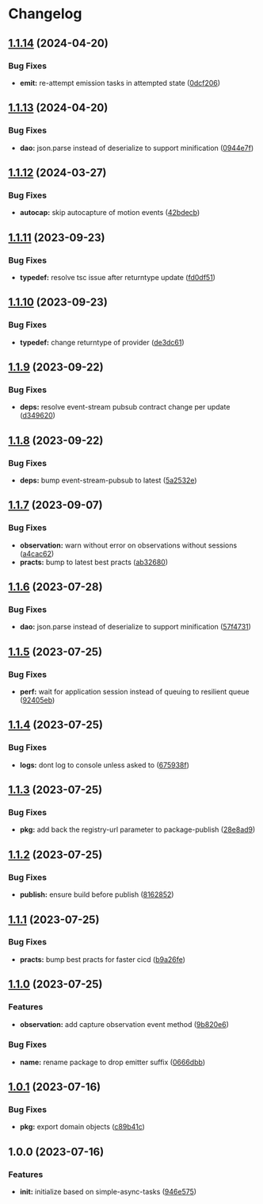 # Changelog

## [1.1.14](https://github.com/mhetrics/app-usage-events-react/compare/v1.1.13...v1.1.14) (2024-04-20)


### Bug Fixes

* **emit:** re-attempt emission tasks in attempted state ([0dcf206](https://github.com/mhetrics/app-usage-events-react/commit/0dcf206a971218a89718d597efcbe62cdb9a01da))

## [1.1.13](https://github.com/mhetrics/app-usage-events-react/compare/v1.1.12...v1.1.13) (2024-04-20)


### Bug Fixes

* **dao:** json.parse instead of deserialize to support minification ([0944e7f](https://github.com/mhetrics/app-usage-events-react/commit/0944e7f391d72bdd10c6b7bd0f7fa788e2a47b60))

## [1.1.12](https://github.com/mhetrics/app-usage-events-react/compare/v1.1.11...v1.1.12) (2024-03-27)


### Bug Fixes

* **autocap:** skip autocapture of motion events ([42bdecb](https://github.com/mhetrics/app-usage-events-react/commit/42bdecb29f044ec248b6666d9e624a004a3a028f))

## [1.1.11](https://github.com/mhetrics/app-usage-events-react/compare/v1.1.10...v1.1.11) (2023-09-23)


### Bug Fixes

* **typedef:** resolve tsc issue after returntype update ([fd0df51](https://github.com/mhetrics/app-usage-events-react/commit/fd0df5110352e4e96a0dd8d9a2fe827a3563467f))

## [1.1.10](https://github.com/mhetrics/app-usage-events-react/compare/v1.1.9...v1.1.10) (2023-09-23)


### Bug Fixes

* **typedef:** change returntype of provider ([de3dc61](https://github.com/mhetrics/app-usage-events-react/commit/de3dc61274083ab6e5a64b0818cf3d9ee1eec08b))

## [1.1.9](https://github.com/mhetrics/app-usage-events-react/compare/v1.1.8...v1.1.9) (2023-09-22)


### Bug Fixes

* **deps:** resolve event-stream pubsub contract change per update ([d349620](https://github.com/mhetrics/app-usage-events-react/commit/d349620edd493c6dc9e0bf1797f205fd50c52e9d))

## [1.1.8](https://github.com/mhetrics/app-usage-events-react/compare/v1.1.7...v1.1.8) (2023-09-22)


### Bug Fixes

* **deps:** bump event-stream-pubsub to latest ([5a2532e](https://github.com/mhetrics/app-usage-events-react/commit/5a2532eaf208f6e659490b469b48b4448c56eec5))

## [1.1.7](https://github.com/mhetrics/app-usage-events-react/compare/v1.1.6...v1.1.7) (2023-09-07)


### Bug Fixes

* **observation:** warn without error on observations without sessions ([a4cac62](https://github.com/mhetrics/app-usage-events-react/commit/a4cac62e9c41b24c4010f36a97446283acd74fa7))
* **practs:** bump to latest best practs ([ab32680](https://github.com/mhetrics/app-usage-events-react/commit/ab32680fa18d92a6e9f49e98ddbf4f3e51aea14a))

## [1.1.6](https://github.com/mhetrics/app-usage-events-react/compare/v1.1.5...v1.1.6) (2023-07-28)


### Bug Fixes

* **dao:** json.parse instead of deserialize to support minification ([57f4731](https://github.com/mhetrics/app-usage-events-react/commit/57f47311a829e88eb2b1f453e62c1ff8f0a888b6))

## [1.1.5](https://github.com/mhetrics/app-usage-events-react/compare/v1.1.4...v1.1.5) (2023-07-25)


### Bug Fixes

* **perf:** wait for application session instead of queuing to resilient queue ([92405eb](https://github.com/mhetrics/app-usage-events-react/commit/92405eb4eca7b0c7f00b7ef0a5588c5fac15b564))

## [1.1.4](https://github.com/mhetrics/app-usage-events-react/compare/v1.1.3...v1.1.4) (2023-07-25)


### Bug Fixes

* **logs:** dont log to console unless asked to ([675938f](https://github.com/mhetrics/app-usage-events-react/commit/675938fad3a02f30964cc1ebeec17956bb1f4236))

## [1.1.3](https://github.com/mhetrics/app-usage-events-react/compare/v1.1.2...v1.1.3) (2023-07-25)


### Bug Fixes

* **pkg:** add back the registry-url parameter to package-publish ([28e8ad9](https://github.com/mhetrics/app-usage-events-react/commit/28e8ad958a32773979955235f65af14400f1595d))

## [1.1.2](https://github.com/mhetrics/app-usage-events-react/compare/v1.1.1...v1.1.2) (2023-07-25)


### Bug Fixes

* **publish:** ensure build before publish ([8162852](https://github.com/mhetrics/app-usage-events-react/commit/8162852fa7e9f7a1c36376979fb23843f9cb17ff))

## [1.1.1](https://github.com/mhetrics/app-usage-events-react/compare/v1.1.0...v1.1.1) (2023-07-25)


### Bug Fixes

* **practs:** bump best practs for faster cicd ([b9a26fe](https://github.com/mhetrics/app-usage-events-react/commit/b9a26fe8c1152a4c42e082788beae7807c895323))

## [1.1.0](https://github.com/mhetrics/app-usage-events-emitter-react/compare/v1.0.1...v1.1.0) (2023-07-25)


### Features

* **observation:** add capture observation event method ([9b820e6](https://github.com/mhetrics/app-usage-events-emitter-react/commit/9b820e63b703811fe1446110db6a56fa592f9bad))


### Bug Fixes

* **name:** rename package to drop emitter suffix ([0666dbb](https://github.com/mhetrics/app-usage-events-emitter-react/commit/0666dbbaa3558011a8ed26ba8e39cd39132d37ab))

## [1.0.1](https://github.com/mhetrics/app-usage-events-emitter-react/compare/v1.0.0...v1.0.1) (2023-07-16)


### Bug Fixes

* **pkg:** export domain objects ([c89b41c](https://github.com/mhetrics/app-usage-events-emitter-react/commit/c89b41c1daed103c4f8fdb6ef3fc91fcc3b6114c))

## 1.0.0 (2023-07-16)


### Features

* **init:** initialize based on simple-async-tasks ([946e575](https://github.com/mhetrics/app-usage-events-react/commit/946e575874cdcdb3deee4b11c662a0a5e133814a))
